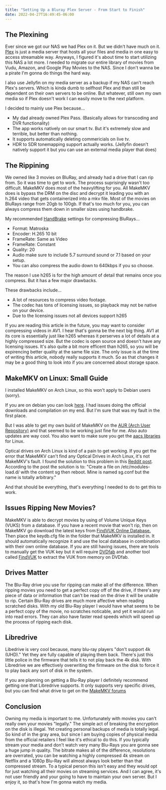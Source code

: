 ```yaml
---
title: "Setting Up a Bluray Plex Server - From Start to Finish"
date: 2022-04-27T16:49:45-06:00
---
```

## The Plexining
Ever since we got our NAS we had Plex on it. But we didn't have much on it. [Plex](https://www.plex.tv/) is just a media server that hosts all your files and media in one easy to access streamable way. Anyways, I figured it's about time to start utilizing this NAS a lot more. I needed to migrate our entire library of movies from Vudu, Amazon, and Google Play Movies to the NAS. Since I don't wanna be a pirate I'm gonna do things the hard way.

I also use Jellyfin on my media server as a backup if my NAS can't reach Plex's servers. Which is kinda dumb to selfhost Plex and than still be dependent on their own servers to be online. But whatever, still own my own media so if Plex doesn't work I can easily move to the next platform.

I decided to mainly use Plex because...
- My dad already owned Plex Pass. (Basically allows for transcoding and DVR functionality)
- The app works natively on our smart tv. But it's extremely slow and terrible, but better than nothing.
- It supports automatically deleting commericials on live tv.
- HDR to SDR tonemapping support actually works. (Jellyfin doesn't natively support it but you can use an external media player that does)

## The Rippining
We owned like 3 movies on BluRay, and already had a drive that I can rip from. So it was time to get to work. The process suprisingly wasn't too difficult. MakeMKV does most of the heavylifting for you. All MakeMKV does is bypass the DRM on the disc and decrypt it leading you with an h.264 video that gets containerized into a mkv file. Most of the movies on BluRays range from 20gb to 100gb. If that's too much for you, you can always compress them down in smaller sizes using handbrake.

My recommended [HandBrake](https://handbrake.fr/) settings for compressing BluRays...
- Format: Matroska
- Encoder: H.265 10 bit
- FrameRate: Same as Video
- FrameRate: Constant
- Quality: 20
- Audio make sure to include 5.7 surround sound or 7.1 based on your setup.
- You can also compress the audio down to 640kbps if you so choose.

The reason I use h265 is for the high amount of detail that remains once you compress. But it has a few major drawbacks.

These drawbacks include...
- A lot of resources to compress video footage.
- The codec has tons of licensing issues, so playback may not be native on your device.
- Due to the licensing issues not all devices support h265

If you are reading this article in the future, you may want to consider compressing videos in AV1. I hear that's gonna be the next big thing. AV1 at its core is essentially just like h265 whereas it perserves a lot of details at a highly compressed size. But the codec is open source and doesn't have any licensing issues. It's also quite a bit more efficent than h265, so you will be expirencing better quality at the same file size. The only issue is at the time of writing this article, nobody really supports it much. So as that changes it may be a good thing to look into if you are concerned about storage space.

## MakeMKV on Linux: Small Guide
I installed MakeMKV on Arch Linux, so this won't apply to Debian users (sorry).

If you are on debian you can look [here](https://forum.makemkv.com/forum/viewtopic.php?f=3&t=224). I had issues doing the official downloads and compilation on my end. But I'm sure that was my fault in the first place.

But I was able to get my own build of MakeMKV on the [AUR (Arch User Repository)](https://aur.archlinux.org/packages/makemkv/) and that seemed to be working just fine for me. Also auto updates are way cool. You also want to make sure you get the [aacs libraries](https://aur.archlinux.org/packages/makemkv-libaacs/) for Linux.

Optical drives on Arch Linux is kind of a pain to get working. If you get the error that MakeMKV can't find any Optical Drives in Arch Linux, it's not MakeMKV's fault. I found the solution to this problem in this [Reddit post](https://www.reddit.com/r/makemkv/comments/r3jijh/arch_linux_this_program_cant_find_any_usable/). According to the post the solution is to: "Create a file on /etc/modules-load.d/ with the content sg then reboot. Mine is named sg.conf but the name is totally arbitrary."

And that should be everything, that's everything I needed to do to get this to work.

## Issues Ripping New Movies?
MakeMKV is able to decrypt movies by using of Volume Unique Keys (VUKS) from a database. If you have a recent movie that won't rip, then on MakeMKV go download the latest keys from [FindVUK Online Database.](http://fvonline-db.bplaced.net/) Then place the keydb.cfg file in the folder that MakeMKV is installed in. It should automatically recognize it and use the local database in combination with their own online database. If you are still having issues, there are tools to manually get the VUK key but it will require [DVDfab](https://www.dvdfab.cn/) and another tool called [FindVUK](https://forum.doom9.org/showthread.php?t=172472) to extract the VUK from memory on DVDfab.

## Drives Matter
The Blu-Ray drive you use for ripping can make all of the difference. When ripping movies you need to get a perfect copy off of the drive, if there's any piece of data or information that can't be read on the drive it will be unable to rip. Certain Blu-Ray drives are much more affective when reading scratched disks. With my old Blu-Ray player I would have what seems to be a perfect copy of the movie, no scratches noticable, and yet it would run into read errors. They can also have faster read speeds which will speed up the process of ripping each disk.

## Libredrive
Libedrive is very cool because, many blu-ray players "don't support 4k (UHD)." Yet they are fully capable of playing them back. There's just this little police in the firmware that tells it to not play back the 4k disk. With Libredrive we are effectively overwriting the firmware on the disk to force it to play back any sort of disk in the system.

If you are planning on getting a Blu-Ray player I definitely recommend getting one that Libredrive supports. It only supports very specific drives, but you can find what drive to get on the [MakeMKV forums](https://forum.makemkv.com/forum/viewtopic.php?t=19634)

## Conclusion
Owning my media is important to me. Unfortunately with movies you can't really own your movies "legally." The simple act of breaking the encryption on the disk is illegal. Yet creating personal backups of media is totally legal. So kind of in the gray area, but since I am buying copies of physical media from the official retailers I feel like it's ethical to do this. If you typically stream your media and don't watch very many Blu-Rays you are gonna see a huge jump in quality. The bitrate makes all of the difference, resolutions are overrated, you can be watching a highly compressed 4k stream on Netflix and a 1080p Blu-Ray will almost always look better than that compressed stream. To a typical person this isn't easy and they would opt for just watching all their movies on streaming services. And I can agree, it's not user friendly and your going to have to maintain your own server. But I enjoy it, so that's how I'm gonna watch my media.
